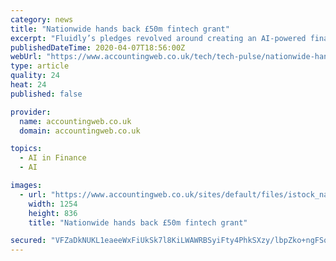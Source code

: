 ```yaml
---
category: news
title: "Nationwide hands back £50m fintech grant"
excerpt: "Fluidly’s pledges revolved around creating an AI-powered financial marketplace that will offer SMEs better access to ... The unfortunate announcements from Metro Bank and Nationwide have raised some difficult questions about the big fintech stimulus programme. But other than the £100m that has been reclaimed, it’s probably too late to ..."
publishedDateTime: 2020-04-07T18:56:00Z
webUrl: "https://www.accountingweb.co.uk/tech/tech-pulse/nationwide-hands-back-ps50m-fintech-grant"
type: article
quality: 24
heat: 24
published: false

provider:
  name: accountingweb.co.uk
  domain: accountingweb.co.uk

topics:
  - AI in Finance
  - AI

images:
  - url: "https://www.accountingweb.co.uk/sites/default/files/istock_nationwide_building_society_tupungato.jpg"
    width: 1254
    height: 836
    title: "Nationwide hands back £50m fintech grant"

secured: "VFZaDkNUKL1eaeeWxFiUkSk7l8KiLWAWRBSyiFty4PhkSXzy/lbpZko+ngFSqCEU7utov24hGHXJtEGHywMT5P5T1CP6RvhAjnpQ21xoPnzynpG1NZJlo96jYPL4B6bvh4PBpsP6nhHTczpU4c4MuW/aewzcdqR/jXb06OBSUxPpwCJfcdWdh33W+9Q/XJb4mNkPtHaSuXJmxVQ0pFlRdSM3IAOUxfnLp1cXZJjmX5BabEDXRBa4j8LlqucSaiHq/TJLaOFDtmChaha9tLk01bbqjkIGzPHDk10VZ5r8rIyWtPa2vQ3kpf2D5GKQD9JX;SZpX5N9c2LsKpvDYOzOYtg=="
---
```


